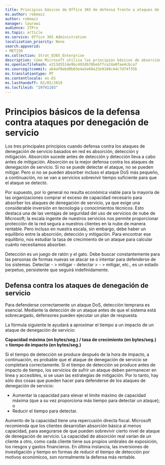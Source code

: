 ```yaml
---
title: Principios básicos de Office 365 de defensa frente a ataques de denegación de servicio
ms.author: robmazz
author: robmazz
manager: laurawi
audience: ITPro
ms.topic: article
ms.service: Office 365 Administration
localization_priority: None
search.appverid:
- MET150
ms.collection: Strat_O365_Enterprise
description: Cómo Microsoft utiliza los principios básicos de absorción, detección y mitigación en su defensa contra los ataques de denegación de servicio (DoS).
ms.openlocfilehash: e313d5514e9bc493db78bebffca24a0fae4cbca7
ms.sourcegitcommit: a64af0ebd0b03e4a5e60a33e9108c44c7d74f356
ms.translationtype: MT
ms.contentlocale: es-ES
ms.lasthandoff: 02/05/2019
ms.locfileid: "29741103"
---
```

# <a name="core-principles-of-defense-against-denial-of-service-attacks"></a>Principios básicos de la defensa contra ataques por denegación de servicio

Los tres principales principios cuando defensa contra los ataques de denegación de servicio basados en red es absorción, detección y mitigación. Absorción sucede antes de detección y detección lleva a cabo antes de mitigación. Absorción es la mejor defensa contra los ataques de denegación de servicio. Si no se puede detectar el ataque, no se pueden mitigar. Pero si no se pueden absorber incluso el ataque DoS más pequeño, a continuación, no se van a servicios sobrevivir tiempo suficiente para que el ataque se detectó.

Por supuesto, por lo general no resulta económica viable para la mayoría de las organizaciones comprar el exceso de capacidad necesario para absorber los ataques de denegación de servicio, ya que exige una considerable inversión en tecnología y conocimientos técnicos. Esto destaca una de las ventajas de seguridad del uso de servicios de nube de Microsoft; la escala ingente de nuestros servicios nos permite proporcionar protección de la red segura a nuestros clientes en la nube de manera rentable. Pero incluso en nuestra escala, sin embargo, debe haber un equilibrio entre la absorción, detección y mitigación. Para encontrar ese equilibrio, nos estudiar la tasa de crecimiento de un ataque para calcular cuánto necesitamos absorber.

Detección es un juego de ratón y el gato. Debe buscar constantemente para las personas de formas nuevas se atacar se o intentar para defenderse de los sistemas. Detectar - > mitigar - detectar > - > mitigar, etc., es un estado perpetuo, persistente que seguirá indefinidamente.

## <a name="defending-against-dos-attacks"></a>Defensa contra los ataques de denegación de servicio

Para defenderse correctamente un ataque DoS, detección temprana es esencial. Mediante la detección de un ataque antes de que el sistema está sobrecargado, defensores pueden ejecutar un plan de respuesta.

La fórmula siguiente le ayudará a aproximar el tiempo a un impacto de un ataque de denegación de servicio:

   **Capacidad máxima (en bytes/seg.) / tasa de crecimiento (en bytes/seg.) = tiempo de impacto (en bytes/seg.)**

Si el tiempo de detección se produce después de la hora de impacto, a continuación, es probable que el ataque de denegación de servicio se completará correctamente. Si el tiempo de detección se produce antes de impacto de tiempo, los servicios de sufrir un ataque deben permanecer en línea y accesibles, si se usan las estrategias de mitigación. Por lo tanto, hay sólo dos cosas que pueden hacer para defenderse de los ataques de denegación de servicio:
- Aumentar la capacidad para elevar el límite máximo de capacidad máxima (que a su vez proporciona más tiempo para detectar un ataque); o
- Reducir el tiempo para detectar.

Aumento de la capacidad tiene una repercusión directa fiscal. Microsoft recomienda que los clientes desarrollan absorción básica al menos capacidad, para asegurarse de que pueden sobrevivir cierto nivel de ataque de denegación de servicio. La capacidad de absorción real varían de un cliente a otro, como cada cliente tiene sus propios umbrales de exposición, los riesgos y gastos financieros. En última instancia, las inversiones de investigación y tiempo en formas de reducir el tiempo de detección por motivos económicos, son normalmente la defensa más rentable.
